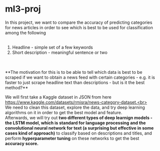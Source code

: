 # ml3-proj

In this project, we want to compare the accuracy of predicting categories for news articles in order to see which is best to be used for classification among the following<br><br>

1.   Headline - simple set of a few keywords
2.   Short description - meaningful sentence or two
<br>
<br>
**The motivation for this is to be able to tell which data is best to be scraped if we want to obtain a news feed with certain categories - e.g. it is faster to just scrape headline text than descriptions - but is it the best method?**



We will first take a Kaggle dataset in JSON from here https://www.kaggle.com/datasets/rmisra/news-category-dataset.<br><br>We need to clean this dataset, explore the data, and try deep learning algorithms on it in order to get the best model and feature.<br> Afterwards, we will try out **two different types of deep learnign models - the LSTM model, which is standard for language processing and the convolutional neural network for text (a surprising but effective in some cases kind of approach)**  to classify based on descriptions and titles, and perform **hyperparameter tuning** on these networks to get the best **accuracy score.**
